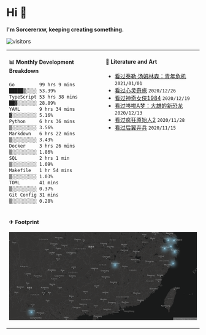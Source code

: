 # Hi 👋

**I'm Sorcererxw, keeping creating something.**

![visitors](https://visitor-badge.glitch.me/badge?page_id=sorcererxw.sorcererx)

<table width="800px">
<tr>
<td valign="top" width="50%">

#### 📊 Monthly Development Breakdown

<!--START_SECTION:waka-->
```text
Go         99 hrs 9 mins  █████▒░░░░ 53.39%
TypeScript 53 hrs 38 mins ██▓░░░░░░░ 28.89%
YAML       9 hrs 34 mins  ▓░░░░░░░░░ 5.16%
Python     6 hrs 36 mins  ▒░░░░░░░░░ 3.56%
Markdown   6 hrs 22 mins  ▒░░░░░░░░░ 3.43%
Docker     3 hrs 26 mins  ▒░░░░░░░░░ 1.86%
SQL        2 hrs 1 min    ▒░░░░░░░░░ 1.09%
Makefile   1 hr 54 mins   ▒░░░░░░░░░ 1.03%
TOML       41 mins        ▒░░░░░░░░░ 0.37%
Git Config 31 mins        ▒░░░░░░░░░ 0.28%
```
<!--END_SECTION:waka-->

<td valign="top" width="50%">

#### 💃 Literature and Art

<!--START_SECTION:douban-->
* [看过泰勒·汤姆林森：青年危机](http://movie.douban.com/subject/34979178/) <code>2021/01/01</code>
* [看过心灵奇旅](http://movie.douban.com/subject/24733428/) <code>2020/12/26</code>
* [看过神奇女侠1984](http://movie.douban.com/subject/27073752/) <code>2020/12/19</code>
* [看过哆啦A梦：大雄的新恐龙](http://movie.douban.com/subject/34454004/) <code>2020/12/13</code>
* [看过疯狂原始人2](http://movie.douban.com/subject/24298954/) <code>2020/11/28</code>
* [看过后翼弃兵](http://movie.douban.com/subject/32579283/) <code>2020/11/15</code>

<!--END_SECTION:douban-->

</td>
</tr>
<tr>
<td colspan="2">

#### ✈ Footprint

![footprint](./footprint.png)

</td>
</tr>
</table>


